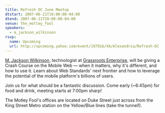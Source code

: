 ```yaml
---
title: Refresh DC June Meetup
dtstart: 2007-06-21T19:00:00-04:00
dtend: 2007-06-21T20:00:00-04:00
venue: the_motley_fool
speakers:
  - m_jackson_wilkinson
rsvp:
  name: Upcoming
  url: http://upcoming.yahoo.com/event/197916/VA/Alexandria/Refresh-DC-June-meetup/The-Motley-Fool/
---
```


[M. Jackson Wilkinson](http://jounce.net/), technologist at [Grassroots Enterprise](http://www.grassroots.com/), will be giving a Crash Course on the Mobile Web — when it matters, why it's different, and how to use it. Learn about Web Standards' next frontier and how to leverage the potential of the mobile platform's billions of users.

Join us for what should be a fantastic discussion. Come early (~6:45pm) for food and drink, meeting starts at 7:00pm sharp!

The Motley Fool's offices are located on Duke Street just across from the King Street Metro station on the Yellow/Blue lines (take the tunnel!).
